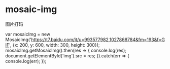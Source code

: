 # mosaic-img
图片打码

var mosaicImg = new MosaicImg('https://t7.baidu.com/it/u=993577982,1027868784&fm=193&f=GIF', {x: 200, y: 600, width: 300, height: 300});
mosaicImg.getMosaicImg().then(res => {
    console.log(res);
    document.getElementById('img').src = res;
}).catch(err => {
    console.log(err);
});
